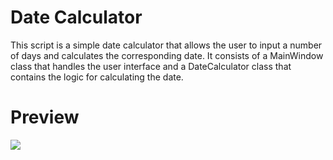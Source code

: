 # Date Calculator
This script is a simple date calculator that allows the user to input a number of days and calculates the corresponding date.
It consists of a MainWindow class that handles the user interface and a DateCalculator class that contains the logic for calculating the date.
#

# Preview

<img src="https://cdn.discordapp.com/attachments/917541461409538078/1056245010426757221/image.png">
